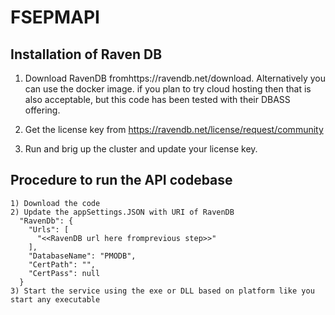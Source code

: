 # FSEPMAPI
## Installation of Raven DB
  1) Download RavenDB fromhttps://ravendb.net/download. Alternatively you can use the docker image. if you plan to try cloud hosting then that is also acceptable, but this code has been tested with their DBASS offering.

  2) Get the license key from https://ravendb.net/license/request/community
  3) Run and brig up the cluster and update your license key. 
## Procedure to run the API codebase
    1) Download the code 
    2) Update the appSettings.JSON with URI of RavenDB 
      "RavenDb": {
        "Urls": [
          "<<RavenDB url here fromprevious step>>"
        ],
        "DatabaseName": "PMODB",
        "CertPath": "",
        "CertPass": null
      }
    3) Start the service using the exe or DLL based on platform like you start any executable
